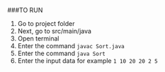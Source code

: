 ###TO RUN
1. Go to project folder
2. Next, go to src/main/java
3. Open terminal
4. Enter the command `javac Sort.java`
5. Enter the command `java Sort`
6. Enter the input data for example `1 10 20 20 2 5`